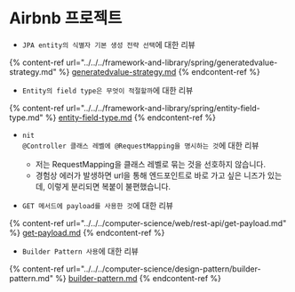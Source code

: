 # Airbnb 프로젝트

* `JPA entity의 식별자 기본 생성 전략 선택`에 대한 리뷰

{% content-ref url="../../../framework-and-library/spring/generatedvalue-strategy.md" %}
[generatedvalue-strategy.md](../../../framework-and-library/spring/generatedvalue-strategy.md)
{% endcontent-ref %}

* `Entity의 field type은 무엇이 적절할까`에 대한 리뷰

{% content-ref url="../../../framework-and-library/spring/entity-field-type.md" %}
[entity-field-type.md](../../../framework-and-library/spring/entity-field-type.md)
{% endcontent-ref %}

* `nit`\
  `@Controller 클래스 레벨에 @RequestMapping을 명시하는 것`에 대한 리뷰&#x20;
  * 저는 RequestMapping을 클래스 레벨로 묶는 것을 선호하지 않습니다.
  * 경험상 에러가 발생하면 url을 통해 엔드포인트로 바로 가고 싶은 니즈가 있는데, 이렇게 분리되면 복붙이 불편했습니다.



* `GET 메서드에 payload를 사용한 것`에 대한 리뷰

{% content-ref url="../../../computer-science/web/rest-api/get-payload.md" %}
[get-payload.md](../../../computer-science/web/rest-api/get-payload.md)
{% endcontent-ref %}

* `Builder Pattern 사용`에 대한 리뷰

{% content-ref url="../../../computer-science/design-pattern/builder-pattern.md" %}
[builder-pattern.md](../../../computer-science/design-pattern/builder-pattern.md)
{% endcontent-ref %}
